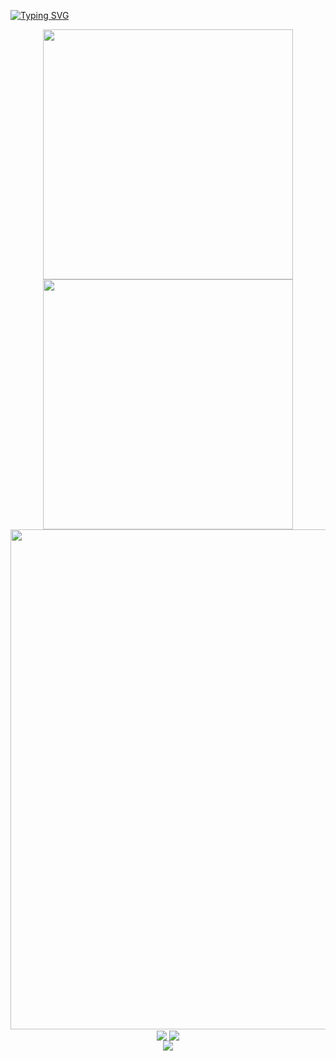 <!-- https://github.com/DenverCoder1/readme-typing-svg -->
<a href="https://git.io/typing-svg"><img src="https://readme-typing-svg.demolab.com?font=Fira+Code&weight=600&pause=1000&center=true&vCenter=true&random=true&width=600&lines=the+Vinet_%3C_Vidarepu_Soltus+of+Cio.SSOO-Consite" alt="Typing SVG" /></a>

<p align="center">
<!-- https://github.com/anuraghazra/github-readme-stats -->
<img align="center" width="400" src="https://github-readme-stats.vercel.app/api?username=Soltus&theme=transparent&show_icons=true&hide_border=true&show=reviews&hide_title=true" />
<!-- https://github.com/DenverCoder1/github-readme-streak-stats -->
<img align="center" width="400" src="https://streak-stats.demolab.com?user=Soltus&theme=transparent&date_format=%5BY.%5Dn.j&hide_border=true" />
<br/>
<!-- https://github.com/Ashutosh00710/github-readme-activity-graph -->
<img width="800" src="https://github-readme-activity-graph.vercel.app/graph?username=Soltus&theme=github-compact&hide_border=true&area=true" />
<br/>
<!-- https://github.com/anuraghazra/github-readme-stats -->
<img align="center" src="https://github-readme-stats.vercel.app/api/wakatime?username=Soltus&theme=transparent&hide_border=true&layout=compact&langs_count=22" />
<!-- https://github.com/anuraghazra/github-readme-stats -->
<img align="center" src="https://github-readme-stats.vercel.app/api/top-langs/?username=Soltus&theme=transparent&hide_border=true&layout=donut-vertical&langs_count=6" />
<br/>
<!-- https://github.com/tandpfun/skill-icons -->
<img align="center" src="https://skillicons.dev/icons?i=py,c,cs,cpp,java,html,css,js,ts,materialui,androidstudio,au,bitbucket,blender,debian,deno,docker,dotnet,electron,fastapi,github,githubactions,go,ai,kotlin,less,sass,mongodb,obsidian,pnpm,postgres,powershell,react,reactivex,visualstudio,vscode,unity&theme=dark" />
</p>
